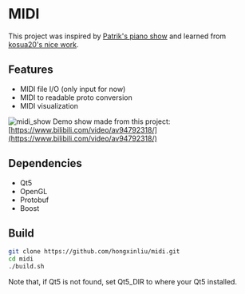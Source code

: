 # MIDI

This project was inspired by [Patrik's piano show](https://www.youtube.com/watch?v=zKroWMAIFYA&list=RDMMzKroWMAIFYA&start_radio=1) and learned from [kosua20's nice work](https://github.com/kosua20/MIDIVisualizer).

## Features
* MIDI file I/O (only input for now)
* MIDI to readable proto conversion
* MIDI visualization

![midi_show](https://res.cloudinary.com/dal4petdi/image/upload/v1583660025/Blog/midi.gif)
Demo show made from this project: [https://www.bilibili.com/video/av94792318/](https://www.bilibili.com/video/av94792318/)

## Dependencies
* Qt5
* OpenGL
* Protobuf
* Boost

## Build
```bash
git clone https://github.com/hongxinliu/midi.git
cd midi
./build.sh
```

Note that, if Qt5 is not found, set Qt5_DIR to where your Qt5 installed.
